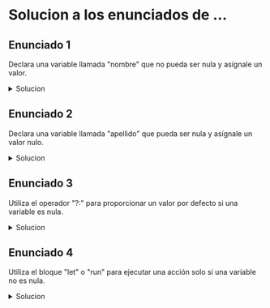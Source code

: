 # Solucion a los enunciados de ...

## Enunciado 1

Declara una variable llamada "nombre" que no pueda ser nula y asígnale un valor.

<details>
  <summary>Solucion</summary>
  
  ```kotlin
 fun main() {
    val nombre: String = "John"
}
  ```
</details>

## Enunciado 2

Declara una variable llamada "apellido" que pueda ser nula y asígnale un valor nulo.

<details>
  <summary>Solucion</summary>
  
  ```kotlin
 fun main() {
    val apellido: String? = null
}
  ```
</details>


## Enunciado 3

Utiliza el operador "?:" para proporcionar un valor por defecto si una variable es nula.

<details>
  <summary>Solucion</summary>

En Kotlin se puede utilizar el operador "?:" para proporcionar un valor por defecto si una variable es nula. Este operador se conoce como el operador Elvis y se utiliza para proporcionar un valor alternativo si la variable a la izquierda del operador es nula. El operador "?:" se utiliza de la siguiente manera:
  
  ```kotlin
 val name: String? = null
val defaultName = "John Doe"
val finalName = name ?: defaultName
  ```

En este ejemplo, se declara una variable name con un valor nulo. Luego, se declara una variable defaultName con el valor "John Doe". Finalmente, se utiliza el operador "?:" para asignar el valor de name a finalName, si name no es nulo, en caso contrario se asigna el valor de defaultName a finalName.

Es importante notar que el operador "?:" solo se ejecutará si el valor a la izquierda es nulo, si no lo es, se asigna el valor que ya tiene.

</details>

## Enunciado 4

Utiliza el bloque "let" o "run" para ejecutar una acción solo si una variable no es nula.

<details>
  <summary>Solucion</summary>

En Kotlin se pueden utilizar los bloques "let" y "run" para ejecutar una acción solo si una variable no es nula. Ambos bloques son similares en su funcionamiento, pero tienen algunas diferencias en su sintaxis y uso.

El bloque "let" se utiliza para ejecutar una acción en un objeto solo si ese objeto no es nulo. El objeto se pasa como parámetro a una función lambda que se ejecuta solo si el objeto no es nulo. El objeto se puede acceder dentro de la función lambda mediante la variable "it".

```kotlin
val name: String? = "John"
name?.let {
    println("The name is $it")
} 
```
En este ejemplo, se declara una variable name con un valor no nulo "John". Luego, se utiliza el bloque "let" para ejecutar una acción (imprimir el valor de la variable) solo si name no es nulo. En este caso, la acción se ejecutará y se imprimirá "The name is John" en la consola.

Por otro lado, "run" es similar a "let", pero tiene algunas diferencias en su sintaxis y uso. La principal diferencia es que "run" puede devolver un valor y además, el objeto se puede acceder dentro de la función lambda utilizando el "this".

```kotlin
val name: String? = "John"
val length = name?.run {
    println("The name is $this")
    this.length
}
```

En este ejemplo se utiliza "run" para imprimir el valor de la variable y además, se calcula y se asigna el valor de la longitud de la cadena en la variable length, solo si name no es nulo.

</details>
